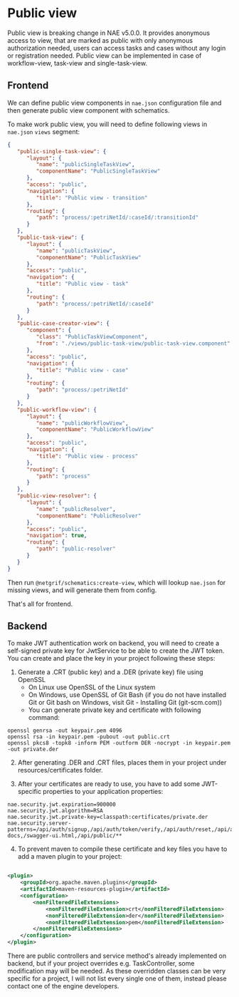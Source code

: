 # Public view

Public view is breaking change in NAE v5.0.0. It provides anonymous access to view, that are marked as public with only anonymous
authorization needed, users can access tasks and cases without any login or registration needed. Public view can be
implemented in case of workflow-view, task-view and single-task-view.

## Frontend

We can define public view components in ``nae.json`` configuration file and then
generate public view component with schematics.

To make work public view, you will need to define following views in ``nae.json`` ``views`` segment:

```json
{
   "public-single-task-view": {
      "layout": {
         "name": "publicSingleTaskView",
         "componentName": "PublicSingleTaskView"
      },
      "access": "public",
      "navigation": {
         "title": "Public view - transition"
      },
      "routing": {
         "path": "process/:petriNetId/:caseId/:transitionId"
      }
   },
   "public-task-view": {
      "layout": {
         "name": "publicTaskView",
         "componentName": "PublicTaskView"
      },
      "access": "public",
      "navigation": {
         "title": "Public view - task"
      },
      "routing": {
         "path": "process/:petriNetId/:caseId"
      }
   },
   "public-case-creator-view": {
      "component": {
         "class": "PublicTaskViewComponent",
         "from": "./views/public-task-view/public-task-view.component"
      },
      "access": "public",
      "navigation": {
         "title": "Public view - case"
      },
      "routing": {
         "path": "process/:petriNetId"
      }
   },
   "public-workflow-view": {
      "layout": {
         "name": "publicWorkflowView",
         "componentName": "PublicWorkflowView"
      },
      "access": "public",
      "navigation": {
         "title": "Public view - process"
      },
      "routing": {
         "path": "process"
      }
   },
   "public-view-resolver": {
      "layout": {
         "name": "publicResolver",
         "componentName": "PublicResolver"
      },
      "access": "public",
      "navigation": true,
      "routing": {
         "path": "public-resolver"
      }
   }
}
```

Then run ``@netgrif/schematics:create-view``, which will lookup ``nae.json`` for missing
views, and will generate them from config.

That's all for frontend.

## Backend

To make JWT authentication work on backend, you will need to create a self-signed private key for JwtService to be able
to create the JWT token. You can create and place the key in your project following these steps:

1. Generate a .CRT (public key) and a .DER (private key) file using OpenSSL
    - On Linux use OpenSSL of the Linux system
    - On Windows, use OpenSSL of Git Bash (if you do not have installed Git or Git bash on Windows, visit Git -
      Installing Git (git-scm.com))
    - You can generate private key and certificate with following command:

```shell
openssl genrsa -out keypair.pem 4096
openssl rsa -in keypair.pem -pubout -out public.crt
openssl pkcs8 -topk8 -inform PEM -outform DER -nocrypt -in keypair.pem -out private.der
```

2. After generating .DER and .CRT files, places them in your project under resources/certificates folder.

3. After your certificates are ready to use, you have to add some JWT-specific properties to your application
   properties:

```properties
nae.security.jwt.expiration=900000
nae.security.jwt.algorithm=RSA
nae.security.jwt.private-key=classpath:certificates/private.der
nae.security.server-patterns=/api/auth/signup,/api/auth/token/verify,/api/auth/reset,/api/auth/recover,/v2/api-docs,/swagger-ui.html,/api/public/**
```

4. To prevent maven to compile these certificate and key files you have to add a maven plugin to your project:

```xml

<plugin>
    <groupId>org.apache.maven.plugins</groupId>
    <artifactId>maven-resources-plugin</artifactId>
    <configuration>
        <nonFilteredFileExtensions>
            <nonFilteredFileExtension>crt</nonFilteredFileExtension>
            <nonFilteredFileExtension>der</nonFilteredFileExtension>
            <nonFilteredFileExtension>pem</nonFilteredFileExtension>
        </nonFilteredFileExtensions>
    </configuration>
</plugin>
```

There are public controllers and service method's already implemented on backend, but if your project overrides e.g.
TaskController, some modification may will be needed. As these overridden classes can be very specific for a project, I
will not list every single one of them, instead please contact one of the engine developers.